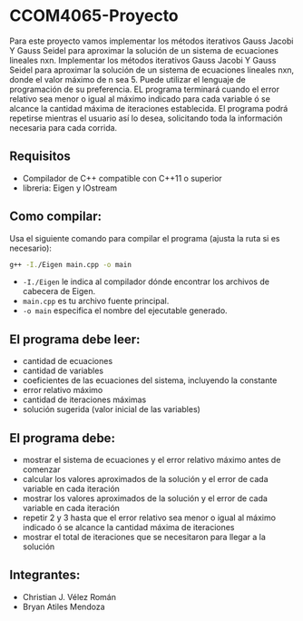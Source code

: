 # CCOM4065-Proyecto
Para este proyecto vamos implementar los métodos iterativos Gauss Jacobi Y Gauss Seidel para aproximar la solución de un sistema de ecuaciones lineales nxn.
Implementar los métodos iterativos Gauss Jacobi Y Gauss Seidel para aproximar la solución de un
sistema de ecuaciones lineales nxn, donde el valor máximo de n sea 5. Puede utilizar el lenguaje de
programación de su preferencia. EL programa terminará cuando el error relativo sea menor o igual al
máximo indicado para cada variable ó se alcance la cantidad máxima de iteraciones establecida. El
programa podrá repetirse mientras el usuario así lo desea, solicitando toda la información necesaria
para cada corrida.

## Requisitos
- Compilador de C++ compatible con C++11 o superior
- libreria: Eigen y IOstream

## Como compilar:

Usa el siguiente comando para compilar el programa (ajusta la ruta si es necesario):

```sh
g++ -I./Eigen main.cpp -o main
```

- `-I./Eigen` le indica al compilador dónde encontrar los archivos de cabecera de Eigen.
- `main.cpp` es tu archivo fuente principal.
- `-o main` especifica el nombre del ejecutable generado.

## El programa debe leer:
- cantidad de ecuaciones
- cantidad de variables
- coeficientes de las ecuaciones del sistema, incluyendo la constante
- error relativo máximo
- cantidad de iteraciones máximas
- solución sugerida (valor inicial de las variables)

## El programa debe:
- mostrar el sistema de ecuaciones y el error relativo máximo antes de comenzar
- calcular los valores aproximados de la solución y el error de cada variable en cada iteración
- mostrar los valores aproximados de la solución y el error de cada variable en cada iteración
- repetir 2 y 3 hasta que el error relativo sea menor o igual al máximo indicado ó se alcance la cantidad máxima de iteraciones
- mostrar el total de iteraciones que se necesitaron para llegar a la solución

## Integrantes:
- Christian J. Vélez Román
- Bryan Atiles Mendoza
